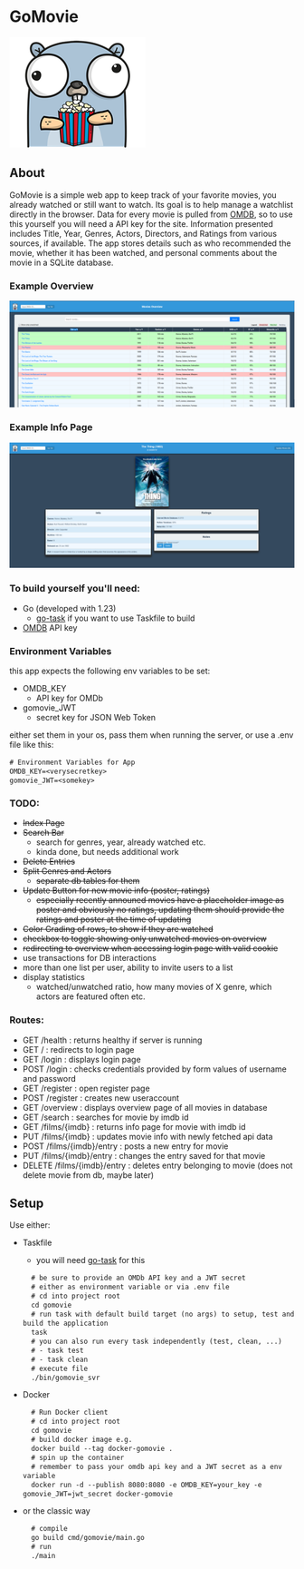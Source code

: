 # GoMovie
![gopher](assets/gopher_small.png "https://gopherize.me/")

## About
GoMovie is a simple web app to keep track of your favorite movies, you already watched or still want to watch. Its goal is to help manage a watchlist directly in the browser.
Data for every movie is pulled from [OMDB](https://www.omdbapi.com/), so to use this yourself you will need a API key for the site.
Information presented includes Title, Year, Genres, Actors, Directors, and Ratings from various sources, if available.
The app stores details such as who recommended the movie, whether it has been watched, and personal comments about the movie in a SQLite database.

### Example Overview
![overview](assets/overview.png)
### Example Info Page
![info](assets/info.png)


### To build yourself you'll need:
  - Go (developed with 1.23)
    -  [go-task](https://taskfile.dev/) if you want to use Taskfile to build
  - [OMDB](https://www.omdbapi.com/) API key

### Environment Variables
 this app expects the following env variables to be set:
 - OMDB_KEY
    - API key for OMDb
 - gomovie_JWT
    - secret key for JSON Web Token

either set them in your os, pass them when running the server, or use a .env file like this:
```shell
# Environment Variables for App
OMDB_KEY=<verysecretkey>
gomovie_JWT=<somekey>
```

### TODO:
  - ~~Index Page~~
  - ~~Search Bar~~
    - search for genres, year, already watched etc.
    - kinda done, but needs additional work
  - ~~Delete Entries~~
  - ~~Split Genres and Actors~~
    - ~~separate db tables for them~~
  - ~~Update Button for new movie info (poster, ratings)~~
    - ~~especially recently announed movies have a placeholder image as poster and obviously no ratings, updating them should provide the ratings and poster at the time of updating~~
  - ~~Color Grading of rows, to show if they are watched~~
  - ~~checkbox to toggle showing only unwatched movies on overview~~
  - ~~redirecting to overview when accessing login page with valid cookie~~
  - use transactions for DB interactions
  - more than one list per user, ability to invite users to a list
  - display statistics
    - watched/unwatched ratio, how many movies of X genre, which actors are featured often etc.

### Routes:
- GET /health : returns healthy if server is running
- GET / : redirects to login page
- GET /login : displays login page
- POST /login : checks credentials provided by form values of username and password
- GET /register : open register page
- POST /register : creates new useraccount
- GET /overview : displays overview page of all movies in database
- GET /search : searches for movie by imdb id
- GET /films/{imdb} : returns info page for movie with imdb id
- PUT /films/{imdb} : updates movie info with newly fetched api data
- POST /films/{imdb}/entry : posts a new entry for movie
- PUT /films/{imdb}/entry : changes the entry saved for that movie
- DELETE /films/{imdb}/entry : deletes entry belonging to movie (does not delete movie from db, maybe later)

## Setup
Use either:
- Taskfile
  - you will need [go-task](https://taskfile.dev/) for this
  ```shell
    # be sure to provide an OMDb API key and a JWT secret
    # either as environment variable or via .env file
    # cd into project root
    cd gomovie
    # run task with default build target (no args) to setup, test and build the application
    task
    # you can also run every task independently (test, clean, ...)
    # - task test
    # - task clean
    # execute file
    ./bin/gomovie_svr
  ```

- Docker
  ```shell
    # Run Docker client
    # cd into project root
    cd gomovie
    # build docker image e.g.
    docker build --tag docker-gomovie .
    # spin up the container
    # remember to pass your omdb api key and a JWT secret as a env variable
    docker run -d --publish 8080:8080 -e OMDB_KEY=your_key -e gomovie_JWT=jwt_secret docker-gomovie
  ```

- or the classic way
  ```shell
    # compile
    go build cmd/gomovie/main.go
    # run
    ./main
  ```
